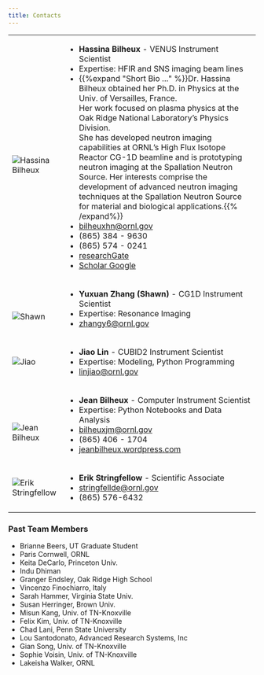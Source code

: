 ```yaml
---
title: Contacts
---
```



|  |  |
| ------ | ----------- |
| <h2 id='hassina_bilheux'></h2> ![Hassina Bilheux](/images/contacts/hassina_1.png) | <ul><li>**Hassina Bilheux** - VENUS Instrument Scientist</li><li>Expertise: HFIR and SNS imaging beam lines</li><li>{{%expand "Short Bio ..." %}}Dr. Hassina Bilheux obtained her Ph.D. in Physics at the Univ. of Versailles, France. <br>Her work focused on plasma physics at the Oak Ridge National Laboratory’s Physics Division.<br> She has developed neutron imaging capabilities at ORNL’s High Flux Isotope Reactor CG-1D beamline and is prototyping neutron imaging at the Spallation Neutron Source. Her interests comprise the development of advanced neutron imaging techniques at the Spallation Neutron Source for material and biological applications.{{% /expand%}}</li><li><i class='fa fa-envelope-open'></i> bilheuxhn@ornl.gov</li><li><i class='fa fa-mobile'></i> (865) 384 - 9630</li><li><i class='fa fa-phone'></i> (865) 574 - 0241</li><li><i class='fa fa-external-link'></i> <a href='https://www.researchgate.net/profile/Hassina_Bilheux'>researchGate</a></li><li><i class='fa fa-google'></i> <a href='https://scholar.google.com/citations?user=dHH8dFUAAAAJ&hl=en'>Scholar Google</a></li></ul>|
| <h2 id='yuxuan_zhang'></h2> ![Shawn](/images/contacts/shawn.png) | <ul><li>**Yuxuan Zhang (Shawn)** - CG1D Instrument Scientist</li><li>Expertise: Resonance Imaging</li><li><i class='fa fa-envelope-open'></i> zhangy6@ornl.gov</li></ul> |
| ![Jiao](/images/contacts/jiao_lin.png)| <ul><li>**Jiao Lin** - CUBID2 Instrument Scientist</li><li>Expertise: Modeling, Python Programming</li><li><i class='fa fa-envelope-open'></i> linjiao@ornl.gov</li></ul> |
| <h2 id='jean_bilheux'></h2> ![Jean Bilheux](/images/contacts/jean.png) | <ul><li>**Jean Bilheux** - Computer Instrument Scientist</li><li>Expertise: Python Notebooks and Data Analysis</li><li><i class='fa fa-envelope-open'></i> bilheuxjm@ornl.gov</li><li><i class='fa fa-mobile'></i> (865) 406 - 1704</li><li><i class='fa fa-globe'></i> <a href='https://jeanbilheux.wordpress.com/'>jeanbilheux.wordpress.com</a></li></i><ul> |
| ![Erik Stringfellow](/images/contacts/erik.jpg) | <ul><li>**Erik Stringfellow** - Scientific Associate </li><li><i class='fa fa-envelope-open'></i> stringfellde@ornl.gov</li><li><i class='fa fa-phone'></i> (865) 576-6432</li></ul>  |


<!-- <img src="/images/contacts/2018_group_photo.png" /> -->


### Past Team Members

<ul>
<li>Brianne Beers, UT Graduate Student</li>
<li>Paris Cornwell, ORNL</li>
<li>Keita DeCarlo, Princeton Univ.</li>
<li>Indu Dhiman</li>
<li>Granger Endsley, Oak Ridge High School</li>
<li>Vincenzo Finochiarro, Italy</li>
<li>Sarah Hammer, Virginia State Univ.</li>
<li>Susan Herringer, Brown Univ.</li>
<li>Misun Kang, Univ. of TN-Knoxville</li>
<li>Felix Kim, Univ. of TN-Knoxville</li>
<li>Chad Lani, Penn State University</li>
<li>Lou Santodonato, Advanced Research Systems, Inc</li>
<li>Gian Song, Univ. of TN-Knoxville</li>
<li>Sophie Voisin, Univ. of TN-Knoxville</li>
<li>Lakeisha Walker, ORNL</li>
</ul>



